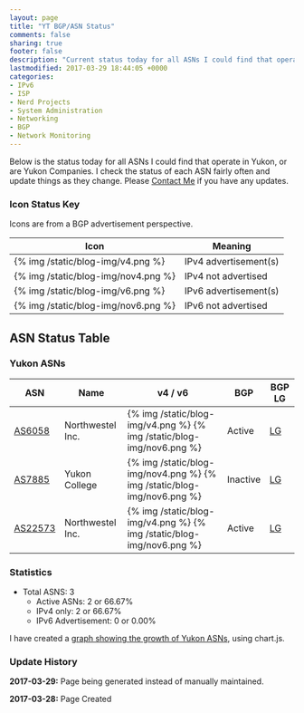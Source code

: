 ```yaml
---
layout: page
title: "YT BGP/ASN Status"
comments: false
sharing: true
footer: false
description: "Current status today for all ASNs I could find that operate in Yukon, or are Yukon Companies."
lastmodified: 2017-03-29 18:44:05 +0000
categories:
- IPv6
- ISP
- Nerd Projects
- System Administration
- Networking
- BGP
- Network Monitoring
---
```

Below is the status today for all ASNs I could find that operate in Yukon, or are Yukon Companies. I check the status of each ASN fairly often and update things as they change. Please [Contact Me](/contact/) if you have any updates.

### Icon Status Key

Icons are from a BGP advertisement perspective.

Icon | Meaning
---- | -------
{% img /static/blog-img/v4.png %} | IPv4 advertisement(s)
{% img /static/blog-img/nov4.png %} | IPv4 not advertised
{% img /static/blog-img/v6.png %} | IPv6 advertisement(s)
{% img /static/blog-img/nov6.png %} | IPv6 not advertised

## ASN Status Table

### Yukon ASNs

ASN | Name | v4 / v6 | BGP | BGP LG
--- | ---- | ------- | --- | ------
[AS6058](https://stat.ripe.net/AS6058) | Northwestel Inc. | {% img /static/blog-img/v4.png %} {% img /static/blog-img/nov6.png %} | Active | [LG](http://lg.hextet.net/cgi-bin/bgplg?cmd=show+ip+bgp+source-as&req=6058)
[AS7885](https://stat.ripe.net/AS7885) | Yukon College | {% img /static/blog-img/nov4.png %} {% img /static/blog-img/nov6.png %} | Inactive | [LG](http://lg.hextet.net/cgi-bin/bgplg?cmd=show+ip+bgp+source-as&req=7885)
[AS22573](https://stat.ripe.net/AS22573) | Northwestel Inc. | {% img /static/blog-img/v4.png %} {% img /static/blog-img/nov6.png %} | Active | [LG](http://lg.hextet.net/cgi-bin/bgplg?cmd=show+ip+bgp+source-as&req=22573)

### Statistics

* Total ASNS: 3
  * Active ASNs: 2 or 66.67%
  * IPv4 only: 2 or 66.67%
  * IPv6 Advertisement: 0 or 0.00%

I have created a [graph showing the growth of Yukon ASNs](/bgp/yt/asns/), using chart.js.

### Update History

**2017-03-29:** Page being generated instead of manually maintained.

**2017-03-28:** Page Created
